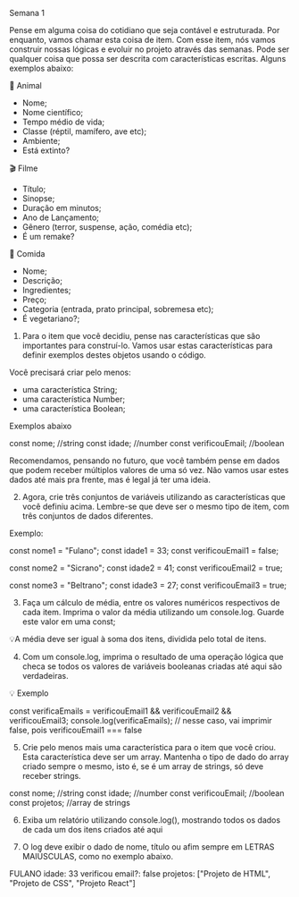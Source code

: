 Semana 1

Pense em alguma coisa do cotidiano que seja contável e estruturada. Por enquanto, vamos chamar esta coisa de item. Com esse item, nós vamos construir nossas lógicas e evoluir no projeto através das semanas. Pode ser qualquer coisa que possa ser descrita com características escritas. Alguns exemplos abaixo:


🐳 Animal

* Nome;
* Nome científico;
* Tempo médio de vida;
* Classe (réptil, mamífero, ave etc);
* Ambiente;
* Está extinto?


 🎬 Filme
* Título;
* Sinopse;
* Duração em minutos;
* Ano de Lançamento;
* Gênero (terror, suspense, ação, comédia etc);
* É um remake?


 🍕 Comida
* Nome;
* Descrição;
* Ingredientes;
* Preço;
* Categoria (entrada, prato principal, sobremesa etc);
* É vegetariano?;


1. Para o item que você decidiu, pense nas características que são importantes para construí-lo. Vamos usar estas características para definir exemplos destes objetos usando o código.

Você precisará criar pelo menos:

  * uma característica String;
  * uma característica Number;
  * uma característica Boolean;

Exemplos abaixo

const nome; //string
const idade; //number 
const verificouEmail; //boolean 

Recomendamos, pensando no futuro, que você também pense em dados que podem receber múltiplos valores de uma só vez. Não vamos usar estes dados até mais pra frente, mas é legal já ter uma ideia.

2. Agora, crie três conjuntos de variáveis utilizando as características que você definiu acima. Lembre-se que deve ser o mesmo tipo de item, com três conjuntos de dados diferentes.

Exemplo:

const nome1 = "Fulano";
const idade1 = 33;
const verificouEmail1 = false;

const nome2 = "Sicrano";
const idade2 = 41;
const verificouEmail2 = true;

const nome3 = "Beltrano";
const idade3 = 27;
const verificouEmail3 = true;

3. Faça um cálculo de média, entre os valores numéricos respectivos de cada item. Imprima o valor da média utilizando um console.log. Guarde este valor em uma const;

💡A média deve ser igual à soma dos itens, dividida pelo total de itens.

4. Com um console.log, imprima o resultado de uma operação lógica que checa se todos os valores de variáveis booleanas criadas até aqui são verdadeiras.

💡 Exemplo

const verificaEmails = verificouEmail1 && verificouEmail2 && verificouEmail3;
console.log(verificaEmails);
// nesse caso, vai imprimir false, pois verificouEmail1 === false

5. Crie pelo menos mais uma característica para o item que você criou. Esta característica deve ser um array. Mantenha o tipo de dado do array criado sempre o mesmo, isto é, se é um array de strings, só deve receber strings.

const nome; //string
const idade; //number
const verificouEmail; //boolean
const projetos; //array de strings

6. Exiba um relatório utilizando console.log(), mostrando todos os dados de cada um dos itens criados até aqui

  1. O log deve exibir o dado de nome, título ou afim sempre em LETRAS MAIÚSCULAS, como no exemplo abaixo.
  
FULANO
idade: 33
verificou email?: false
projetos: ["Projeto de HTML", "Projeto de CSS", "Projeto React"]
